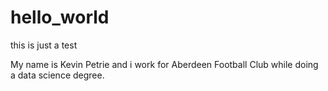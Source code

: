 # hello_world
this is just a test

My name is Kevin Petrie and i work for Aberdeen Football Club while doing a data science degree.
